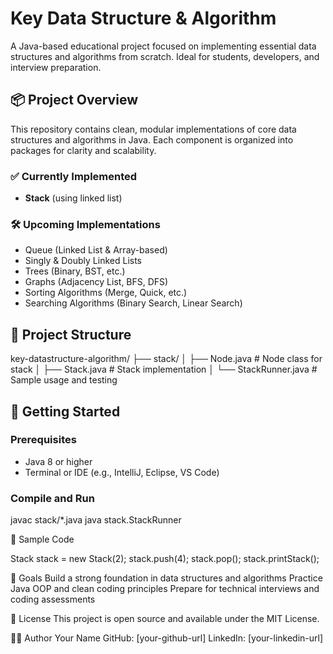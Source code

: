 # Key Data Structure & Algorithm

A Java-based educational project focused on implementing essential data structures and algorithms from scratch. Ideal for students, developers, and interview preparation.

## 📦 Project Overview

This repository contains clean, modular implementations of core data structures and algorithms in Java. Each component is organized into packages for clarity and scalability.

### ✅ Currently Implemented

- **Stack** (using linked list)

### 🛠 Upcoming Implementations

- Queue (Linked List & Array-based)
- Singly & Doubly Linked Lists
- Trees (Binary, BST, etc.)
- Graphs (Adjacency List, BFS, DFS)
- Sorting Algorithms (Merge, Quick, etc.)
- Searching Algorithms (Binary Search, Linear Search)

## 📁 Project Structure

key-datastructure-algorithm/
├── stack/
│   ├── Node.java          # Node class for stack
│   ├── Stack.java         # Stack implementation
│   └── StackRunner.java   # Sample usage and testing

## 🚀 Getting Started

### Prerequisites

- Java 8 or higher
- Terminal or IDE (e.g., IntelliJ, Eclipse, VS Code)

### Compile and Run

javac stack/*.java
java stack.StackRunner

🧪 Sample Code

Stack stack = new Stack(2);
stack.push(4);
stack.pop();
stack.printStack();


🎯 Goals
Build a strong foundation in data structures and algorithms
Practice Java OOP and clean coding principles
Prepare for technical interviews and coding assessments

📄 License
This project is open source and available under the MIT License.

👨‍💻 Author
Your Name
GitHub: [your-github-url]
LinkedIn: [your-linkedin-url]
